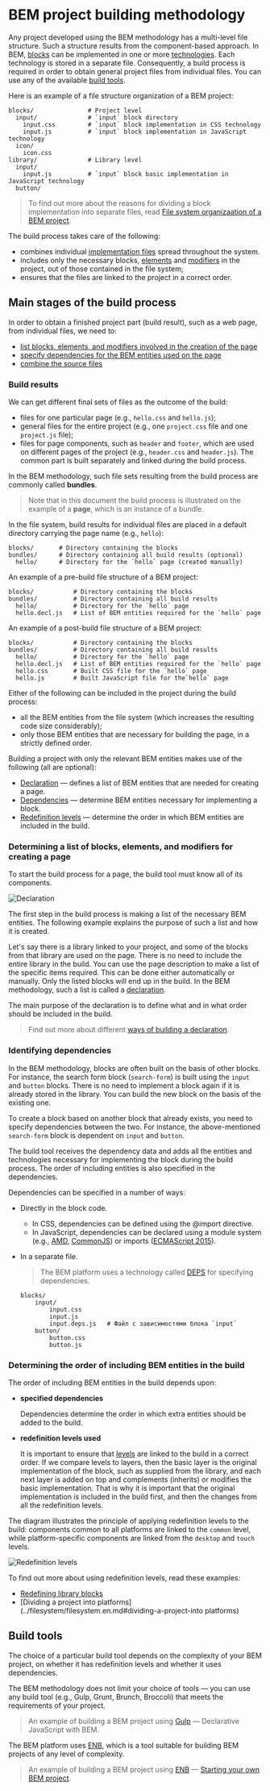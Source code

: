 # BEM project building methodology

Any project developed using the BEM methodology has a multi-level file structure. Such a structure results from the component-based approach. In BEM, [blocks](../key-concepts/key-concepts.en.md#block) can be implemented in one or more [technologies](../key-concepts/key-concepts.en.md#implementation-technology). Each technology is stored in a separate file. Consequently, a build process is required in order to obtain general project files from individual files. You can use any of the available [build tools](#build-tools).

Here is an example of a file structure organization of a BEM project:

```files
blocks/               # Project level
  input/              # `input` block directory
    input.css         # `input` block implementation in CSS technology
    input.js          # `input` block implementation in JavaScript technology
  icon/
    icon.css
library/              # Library level
  input/
    input.js          # `input` block basic implementation in JavaScript technology
  button/
```

> To find out more about the reasons for dividing a block implementation into separate files, read [File system organizaation of a BEM project](../filesystem/filesystem.en.md).

The build process takes care of the following:
* combines individual [implementation files](../filesystem/filesystem.en.md#a-block-implementation-is-divided-into-separate-files) spread throughout the system.
* includes only the necessary blocks, [elements](../key-concepts/key-concepts.en.md#element) and [modifiers](../key-concepts/key-concepts.en.md#modifier) in the project, out of those contained in the file system;
* ensures that the files are linked to the project in a correct order.

## Main stages of the build process

In order to obtain a finished project part (build result), such as a web page, from individual files, we need to:

* [list blocks, elements, and modifiers involved in the creation of the page](#determining-a-list-of-blocks-elements-and-modifiers-for-creating-a-page)
* [specify dependencies for the BEM entities used on the page](#identifying-dependencies)
* [combine the source files](#determining-the-order-of-including-bem-entities-in-the-build)

### Build results

We can get different final sets of files as the outcome of the build:

* files for one particular page (e.g., `hello.css` and `hello.js`);
* general files for the entire project (e.g., one `project.css` file and one `project.js` file);
* files for page components, such as `header` and `footer`, which are used on different pages of the project (e.g., `header.css` and `header.js`). The common part is built separately and linked during the build process.

In the BEM methodology, such file sets resulting from the build process are commonly called **bundles**.

> Note that in this document the build process is illustrated on the example of a **page**, which is an instance of a bundle.

In the file system, build results for individual files are placed in a default directory carrying the page name (e.g., `hello`):

```files
blocks/       # Directory containing the blocks
bundles/      # Directory containing all build results (optional)
  hello/      # Directory for the `hello` page (created manually)
```

An example of a pre-build file structure of a BEM project:

```files
blocks/           # Directory containing the blocks
bundles/          # Directory containing all build results
  hello/          # Directory for the `hello` page
  hello.decl.js   # List of BEM entities required for the `hello` page
```

An example of a post-build file structure of a BEM project:

```files
blocks/           # Directory containing the blocks
bundles/          # Directory containing all build results
  hello/          # Directory for the `hello` page
  hello.decl.js   # List of BEM entities required for the `hello` page
  hello.css       # Built CSS file for the `hello` page
  hello.js        # Built JavaScript file for the`hello` page
```

Either of the following can be included in the project during the build process:

* all the BEM entities from the file system (which increases the resulting code size considerably);
* only those BEM entities that are necessary for building the page, in a strictly defined order.

Building a project with only the relevant BEM entities makes use of the following (all are optional):

* [Declaration](#determining-a-list-of-blocks-elements-and-modifiers-for-creating-a-page) — defines a list of BEM entities that are needed for creating a page.
* [Dependencies](#identifying-dependencies) — determine BEM entities necessary for implementing a block.
* [Redefinition levels](#determining-the-order-of-including-bem-entities-in-the-build) — determine the order in which BEM entities are included in the build.

### Determining a list of blocks, elements, and modifiers for creating a page

To start the build process for a page, the build tool must know all of its components.

![Declaration](build__declaration.en.png)

The first step in the build process is making a list of the necessary BEM entities. The following example explains the purpose of such a list and how it is created.

Let's say there is a library linked to your project, and some of the blocks from that library are used on the page. There is no need to include the entire library in the build. You can use the page description to make a list of the specific items required. This can be done either automatically or manually. Only the listed blocks will end up in the build. In the BEM methodology, such a list is called a [declaration](../declarations/declarations.en.md).

The main purpose of the declaration is to define what and in what order should be included in the build.

> Find out more about different [ways of building a declaration](../declarations/declarations.en.md#ways-of-obtaining-a-declaration).

### Identifying dependencies

In the BEM methodology, blocks are often built on the basis of other blocks. For instance, the search form block (`search-form`) is built using the `input` and `button` blocks. There is no need to implement a block again if it is already stored in the library. You can build the new block on the basis of the existing one.

To create a block based on another block that already exists, you need to specify dependencies between the two. For instance, the above-mentioned `search-form` block is dependent on `input` and `button`.

The build tool receives the dependency data and adds all the entities and technologies necessary for implementing the block during the build process. The order of including entities is also specified in the dependencies.

Dependencies can be specified in a number of ways:

* Directly in the block code.

  * In CSS, dependencies can be defined using the @import directive.
  * In JavaScript, dependencies can be declared using a module system (e.g., [AMD](https://github.com/amdjs/amdjs-api/wiki/AMD), [CommonJS](http://www.commonjs.org/)) or imports ([ECMAScript 2015](http://www.ecmascript.org/)).

* In a separate file.

  > The BEM platform uses a technology called [DEPS](https://en.bem.info/technology/deps/) for specifying dependencies.

  ```files
  blocks/
      input/
          input.css
          input.js
          input.deps.js   # Файл с зависимостями блока `input`
      button/
          button.css
          button.js
  ```

### Determining the order of including BEM entities in the build

The order of including BEM entities in the build depends upon:

* **specified dependencies**

  Dependencies determine the order in which extra entities should be added to the build.

* **redefinition levels used**

  It is important to ensure that [levels](../key-concepts/key-concepts.en.md#redefinition-level) are linked to the build in a correct order. If we compare levels to layers, then the basic layer is the original implementation of the block, such as supplied from the library, and each next layer is added on top and complements (inherits) or modifies the basic implementation. That is why it is important that the original implementation is included in the build first, and then the changes from all the redefinition levels.

The diagram illustrates the principle of applying redefinition levels to the build: components common to all platforms are linked to the `common` level, while platform-specific components are linked from the `desktop` and `touch` levels.

![Redefinition levels](build__levels.png)

To find out more about using redefinition levels, read these examples:

* [Redefining library blocks](../filesystem/filesystem.en.md#linking-a-library)
* [Dividing a project into platforms](../filesystem/filesystem.en.md#dividing-a-project-into platforms)

## Build tools

The choice of a particular build tool depends on the complexity of your BEM project, on whether it has redefinition levels and whether it uses dependencies.

The BEM methodology does not limit your choice of tools — you can use any build tool (e.g., Gulp, Grunt, Brunch, Broccoli) that meets the requirements of your project.

> An example of building a BEM project using [Gulp](http://gulpjs.com) — Declarative JavaScript with BEM.

The BEM platform uses [ENB](https://en.bem.info/tools/bem/enb-bem/), which is a tool suitable for building BEM projects of any level of complexity.

> An example of building a BEM project using [ENB](https://en.bem.info/tools/bem/enb-bem/) — [Starting your own BEM project](https://en.bem.info/tutorials/start-with-project-stub/).
